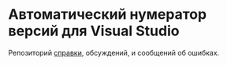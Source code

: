 # Автоматический нумератор версий для Visual Studio

Репозиторий [справки](https://yeremee.github.io/VN), обсуждений, и сообщений об ошибках.
